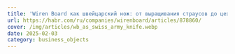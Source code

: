 ```yaml
---
title: 'Wiren Board как швейцарский нож: от выращивания страусов до цеха металлообработки'
url: https://habr.com/ru/companies/wirenboard/articles/878860/
cover: /img/articles/wb_as_swiss_army_knife.webp
date: 2025-02-03
category: business_objects
---
```

